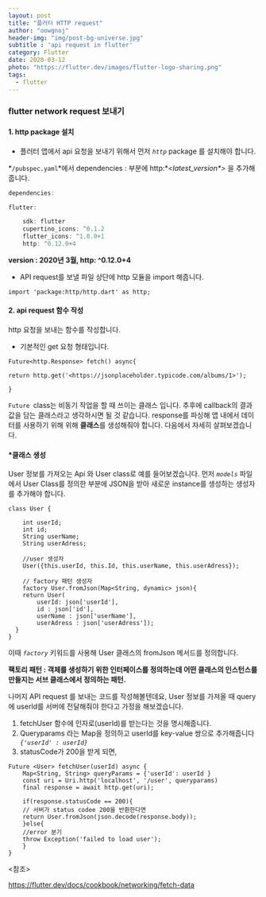 ```yaml
---
layout: post
title: "플러터 HTTP request"
author: "oowgnoj"
header-img: "img/post-bg-universe.jpg"
subtitle : 'api request in flutter'
category: Flutter
date: 2020-03-12
photo: "https://flutter.dev/images/flutter-logo-sharing.png"
tags:
  - flutter
---
```


### flutter network request 보내기

#### 1. http package 설치

- 플러터 앱에서 api 요청을 보내기 위해서 먼저 *`http`* package 를 설치해야 합니다.

*`/pubspec.yaml`\*에서 dependencies : 부분에 http:\*<*latest_version\*>* 을 추가해 줍니다.

```dart
dependencies:

flutter:

	sdk: flutter
	cupertino_icons: ^0.1.2
	flutter_icons: ^1.0.0+1
	http: ^0.12.0+4
```

**version : 2020년 3월, http: ^0.12.0+4**

- API request를 보낼 파일 상단에 http 모듈을 import 해줍니다.

```*dart*
import 'package:http/http.dart' as http;
```

#### 2. api request 함수 작성

http 요청을 보내는 함수를 작성합니다.

- 기본적인 get 요청 형태입니다.

```*dart*
Future<http.Response> fetch() async{

return http.get('<https://jsonplaceholder.typicode.com/albums/1>');

}
```

`Future `class는 비동기 작업을 할 때 쓰이는 클래스 입니다. 추후에 callback의 결과값을 담는 클래스라고 생각하시면 될 것 같습니다. response를 파싱해 앱 내에서 데이터를 사용하기 위해 위해 **클래스**를 생성해줘야 합니다. 다음에서 자세히 살펴보겠습니다.

#### *클래스 생성

User 정보를 가져오는 Api 와 User class로 예를 들어보겠습니다. 먼저 *`models`* 파일에서 User Class를 정의한 부분에 JSON을 받아 새로운 instance를 생성하는 생성자를 추가해야 합니다.

```*dart*
class User {

	int userId;
	int id;
	String userName;
	String userAdress;

	//user 생성자
	User({this.userId, this.Id, this.userName, this.userAdress});
	
	// factory 패턴 생성자
	factory User.fromJson(Map<String, dynamic> json){
	return User(
		userId: json['userId'],
		id : json['id'],
		userName : json['userName'],
		userAdress : json['userAdress']);
  }
}
```

이때 *`factory`* 키워드를 사용해 User 클래스의 fromJson 메서드를 정의합니다.

**팩토리 패턴 : 객체를 생성하기 위한 인터페이스를 정의하는데 어떤 클래스의 인스턴스를 만들지는 서브 클래스에서 정의하는 패턴.**

나머지 API request 를 보내는 코드를 작성해볼텐데요, User 정보를 가져올 때 query에 userId를 서버에 전달해줘야 한다고 가정을 해보겠습니다.

1. fetchUser 함수에 인자로(userId)를 받는다는 것을 명시해줍니다.
2. Queryparams 라는 Map을 정의하고 userId를 key-value 쌍으로 추가해줍니다 *`{'userId' : userId}`*
3. statusCode가 200을 받게 되면,

```*dart*
Future <User> fetchUser(userId) async {
	Map<String, String> queryParams = {'userId': userId }
	const uri = Uri.http('localhost', '/user', queryparams)
	final response = await http.get(uri);
	
	if(response.statusCode == 200){
	// 서버가 status codee 200을 반환한다면
	return User.fromJson(json.decode(response.body));
	}else{
	//error 분기
	throw Exception('failed to load user');
	}
}
```



<참조>

https://flutter.dev/docs/cookbook/networking/fetch-data